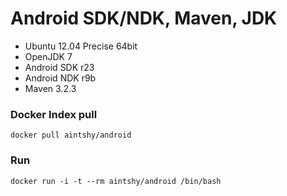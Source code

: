 Android SDK/NDK, Maven, JDK
===

 * Ubuntu 12.04 Precise 64bit
 * OpenJDK 7
 * Android SDK r23
 * Android NDK r9b
 * Maven 3.2.3


### Docker Index pull

    docker pull aintshy/android

### Run

    docker run -i -t --rm aintshy/android /bin/bash
